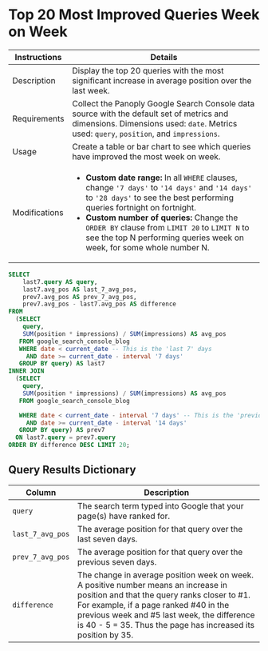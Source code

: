 # Top 20 Most Improved Queries Week on Week

Instructions | Details
---|---
Description | Display the top 20 queries with the most significant increase in average position over the last week.
Requirements | Collect the Panoply Google Search Console data source with the default set of metrics and dimensions. Dimensions used: `date`. Metrics used: `query`, `position`, and `impressions`.
Usage | Create a table or bar chart to see which queries have improved the most week on week.
Modifications | <ul><li><b>Custom date range:</b> In all `WHERE` clauses, change `'7 days'` to `'14 days'` and `'14 days'` to `'28 days'` to see the best performing queries fortnight on fortnight.</li> <li><b>Custom number of queries: </b> Change the `ORDER BY` clause from `LIMIT 20` to `LIMIT N` to see the top N performing queries week on week, for some whole number N.</li></ul>

```sql
SELECT 
	last7.query AS query,
	last7.avg_pos AS last_7_avg_pos,
	prev7.avg_pos AS prev_7_avg_pos,
	prev7.avg_pos - last7.avg_pos AS difference
FROM
  (SELECT
    query,
    SUM(position * impressions) / SUM(impressions) AS avg_pos
   FROM google_search_console_blog 
   WHERE date < current_date -- This is the 'last 7' days
     AND date >= current_date - interval '7 days'
   GROUP BY query) AS last7
INNER JOIN
  (SELECT 
    query,
    SUM(position * impressions) / SUM(impressions) AS avg_pos
   FROM google_search_console_blog 

   WHERE date < current_date - interval '7 days' -- This is the 'previous 7' days
     AND date >= current_date - interval '14 days'
   GROUP BY query) AS prev7
  ON last7.query = prev7.query
ORDER BY difference DESC LIMIT 20;
```

## Query Results Dictionary
Column | Description
---|---
`query`| The search term typed into Google that your page(s) have ranked for.
`last_7_avg_pos`| The average position for that query over the last seven days.
`prev_7_avg_pos`| The average position for that query over the previous seven days.
`difference`| The change in average position week on week. A positive number means an increase in position and that the query ranks closer to #1. For example, if a page ranked #40 in the previous week and #5 last week, the difference is 40 - 5 = 35. Thus the page has increased its position by 35.
